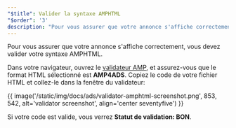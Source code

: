 ```yaml
---
"$title": Valider la syntaxe AMPHTML
"$order": '3'
description: "Pour vous assurer que votre annonce s'affiche correctement, vous devez valider votre syntaxe AMPHTML. Dans votre navigateur, ouvrez le validateur AMP et assurez-vous que le format HTML sélectionné est AMP4ADS."
---
```


Pour vous assurer que votre annonce s'affiche correctement, vous devez valider votre syntaxe AMPHTML.

Dans votre navigateur, ouvrez le [validateur AMP](https://validator.ampproject.org/#htmlFormat=AMP4ADS), et assurez-vous que le format HTML sélectionné est **AMP4ADS**. Copiez le code de votre fichier HTML et collez-le dans la fenêtre du validateur:

{{ image('/static/img/docs/ads/validator-amphtml-screenshot.png', 853, 542, alt='validator screenshot', align='center seventyfive') }}

Si votre code est valide, vous verrez **Statut de validation: <span class="success-text">BON</span>**.

